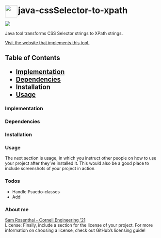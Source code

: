<h1><a href="https://github.com/sam-rosenthal/" target="_blank"><img src="https://github.com/sam-rosenthal/java-cssSelector-to-xpath/blob/master/src/main/webapp/fav.png" align="left" height="40" width="40"></a> java-cssSelector-to-xpath</h1>

<a href="https://github.com/sam-rosenthal/" target="_blank"><img src="https://travis-ci.org/sam-rosenthal/java-cssSelector-to-xpath.svg?branch=master" align="left"> </a>
<br>
<p>Java tool transforms CSS Selector strings to XPath strings. </p> 
<a href="https://css-selector-to-xpath.appspot.com" target="_blank">Visit the website that implements this tool.</a>

<h2> Table of Contents
  <ul>
    <li> <a href="https://github.com/sam-rosenthal/java-cssSelector-to-xpath/edit/samdev/README.md" target="_blank"> Implementation</a>     </li>
    <li> <a href="https://github.com/sam-rosenthal/java-cssSelector-to-xpath/edit/samdev/README.md" target="_blank"> Dependencies</a>	     </li>
    <li> <a href="https://github.com/sam-rosenthal/java-cssSelector-to-xpath/edit/samdev/README.md" target="_blank"> </a>	Installation     </li>
    <li> <a href="https://github.com/sam-rosenthal/java-cssSelector-to-xpath/edit/samdev/README.md" target="_blank"> Usage</a>	           </li>
  <ul>
</h2>

<h3> Implementation  </h3>

<h3> Dependencies </h3>

<h3> Installation </h3>

<h3> Usage </h3>

The next section is usage, in which you instruct other people on how to use your project after they’ve installed it. This would also be a good place to include screenshots of your project in action.

<h3><a id="Todos_143"></a>Todos</h3>
<ul>
<li>Handle Psuedo-classes</li>
<li>Add </li> </ul>

<h3> About me </h3>
<a href="https://sam-rosenthal.github.io" target="_blank"> Sam Rosenthal - Cornell Engineering '21 </a>	
<br>
License: Finally, include a section for the license of your project. For more information on choosing a license, check out GitHub’s licensing guide!
